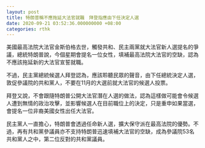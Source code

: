 ```yaml
---
layout: post
title: 特朗普稱不應拖延大法官就職　拜登指應由下任決定人選
date: 2020-09-21 03:52:36.000000000 +08:00
categories: rthk
---
```


美國最高法院大法官金斯伯格去世，觸發共和、民主兩黨就大法官新人選提名的爭議，總統特朗普說，今個星期會提名一位女性，填補最高法院大法官的空缺，認為不應該拖延新的大法官宣誓就職。

不過，民主黨總統候選人拜登認為，應該聆聽民眾的聲音，由下任總統決定人選，敦促參議院的共和黨人，不要在11月的大選前就大法官的候選人投票。

拜登又說，不會跟隨特朗普公開大法官潛在人選的做法，認為這樣做可能會令候選人遭到無情的政治攻擊，並影響候選人在目前職位上的決定，只是重申如果當選，會提名一位非裔美國女性出任大法官。

民主黨人一直擔心，特朗普會透過任命新人選，擴大保守派在最高法院的優勢。不過，再有共和黨參議員亦不支持特朗普迅速填補大法官的空缺，成為參議院53名共和黨人之中，第二位反對的共和黨議員。
